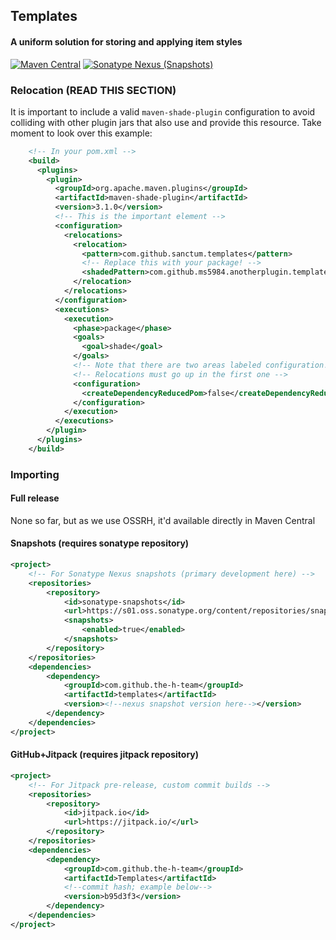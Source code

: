 ## Templates
#### A uniform solution for storing and applying item styles
[![Maven Central](https://img.shields.io/maven-central/v/com.github.the-h-team/templates)](https://search.maven.org/search?q=g:com.github.the-h-team%20a:templates)
[![Sonatype Nexus (Snapshots)](https://img.shields.io/nexus/s/com.github.the-h-team/templates?server=https%3A%2F%2Fs01.oss.sonatype.org)](https://s01.oss.sonatype.org/#nexus-search;gav~com.github.the-h-team~templates~~~)

### Relocation (READ THIS SECTION)
It is important to include a valid `maven-shade-plugin` configuration to avoid
colliding with other plugin jars that also use and provide this resource.
Take moment to look over this example:
```xml
    <!-- In your pom.xml -->
    <build>
      <plugins>
        <plugin>
          <groupId>org.apache.maven.plugins</groupId>
          <artifactId>maven-shade-plugin</artifactId>
          <version>3.1.0</version>
          <!-- This is the important element -->
          <configuration>
            <relocations>
              <relocation>
                <pattern>com.github.sanctum.templates</pattern>
                <!-- Replace this with your package! -->
                <shadedPattern>com.github.ms5984.anotherplugin.templates</shadedPattern>
              </relocation>
            </relocations>
          </configuration>
          <executions>
            <execution>
              <phase>package</phase>
              <goals>
                <goal>shade</goal>
              </goals>
              <!-- Note that there are two areas labeled configuration! -->
              <!-- Relocations must go up in the first one -->
              <configuration>
                <createDependencyReducedPom>false</createDependencyReducedPom>
              </configuration>
            </execution>
          </executions>
        </plugin>
      </plugins>
    </build>
```

### Importing
#### Full release
None so far, but as we use OSSRH, it'd available directly in Maven Central
#### Snapshots (requires sonatype repository)
```xml
<project>
    <!-- For Sonatype Nexus snapshots (primary development here) -->
    <repositories>
        <repository>
            <id>sonatype-snapshots</id>
            <url>https://s01.oss.sonatype.org/content/repositories/snapshots/</url>
            <snapshots>
                <enabled>true</enabled>
            </snapshots>
        </repository>
    </repositories>
    <dependencies>
        <dependency>
            <groupId>com.github.the-h-team</groupId>
            <artifactId>templates</artifactId>
            <version><!--nexus snapshot version here--></version>
        </dependency>
    </dependencies>
</project>
```
#### GitHub+Jitpack (requires jitpack repository)
```xml
<project>
    <!-- For Jitpack pre-release, custom commit builds -->
    <repositories>
        <repository>
            <id>jitpack.io</id>
            <url>https://jitpack.io/</url>
        </repository>
    </repositories>
    <dependencies>
        <dependency>
            <groupId>com.github.the-h-team</groupId>
            <artifactId>Templates</artifactId>
            <!--commit hash; example below-->
            <version>b95d3f3</version>
        </dependency>
    </dependencies>
</project>
```
